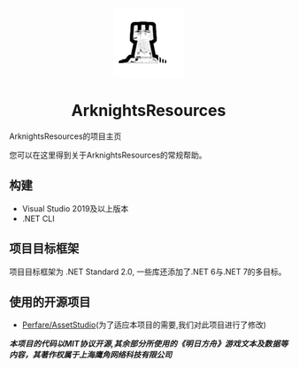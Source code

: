 <div align="center">

![icon](icon.png)
# ArknightsResources
<div align="justify">  

ArknightsResources的项目主页

您可以在这里得到关于ArknightsResources的常规帮助。

## 构建
* Visual Studio 2019及以上版本
* .NET CLI  

## 项目目标框架
项目目标框架为 .NET Standard 2.0, 一些库还添加了.NET 6与.NET 7的多目标。
  
## 使用的开源项目
* [Perfare/AssetStudio](https://github.com/Perfare/AssetStudio)(为了适应本项目的需要,我们对此项目进行了修改)

***本项目的代码以MIT协议开源,其余部分所使用的《明日方舟》游戏文本及数据等内容，其著作权属于上海鹰角网络科技有限公司***
